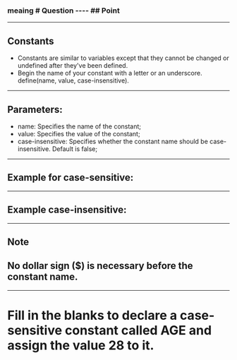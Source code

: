 ### meaing # Question ---- ## Point

---------------------------------------------------------
## Constants
- Constants are similar to variables except that they cannot be changed or undefined after they've been defined.
- Begin the name of your constant with a letter or an underscore.
define(name, value, case-insensitive).

---------------------------------------------------------
## Parameters:
- name: Specifies the name of the constant;
- value: Specifies the value of the constant;
- case-insensitive: Specifies whether the constant name should be case-insensitive. Default is false;
---------------------------------------------------------
## Example for case-sensitive:
<?php
    define("MSG", "Hi SoloLearners!");
    echo MSG;
?>

---------------------------------------------------------
## Example case-insensitive:
<?php
    define("MSG", " Hi SoloLearners!", true);
    echo msg;
?>

---------------------------------------------------------
## Note
## No dollar sign ($) is necessary before the constant name.
---------------------------------------------------------
# Fill in the blanks to declare a case-sensitive constant called AGE and assign the value 28 to it.
<?php
define("AGE", 28);
?>

